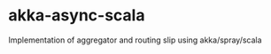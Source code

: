 akka-async-scala
=========================

Implementation of aggregator and routing slip using akka/spray/scala
